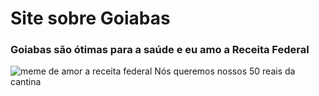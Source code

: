 # Site sobre Goiabas
### Goiabas são ótimas para a saúde e eu amo a Receita Federal
![meme de amor a receita federal](https://images3.memedroid.com/images/UPLOADED352/61ac1f3b02bb0.jpeg)
Nós queremos nossos 50 reais da cantina 
